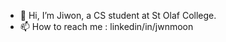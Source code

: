 - 👋 Hi, I’m Jiwon, a CS student at St Olaf College.
- 📫 How to reach me : linkedin/in/jwnmoon


<!---
jwnmoon/jwnmoon is a ✨ special ✨ repository because its `README.md` (this file) appears on your GitHub profile.
You can click the Preview link to take a look at your changes.
--->
